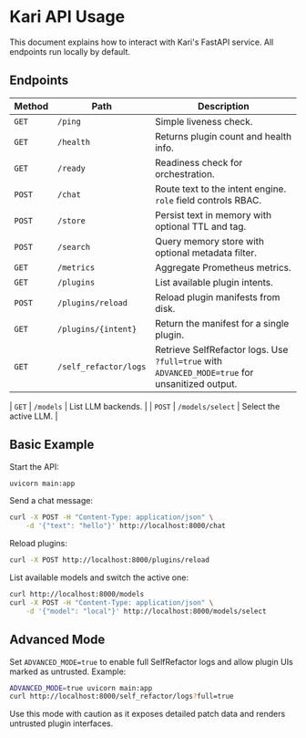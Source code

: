 # Kari API Usage

This document explains how to interact with Kari's FastAPI service. All endpoints run locally by default.

## Endpoints

| Method | Path | Description |
| ------ | ---- | ----------- |
| `GET`  | `/ping` | Simple liveness check. |
| `GET`  | `/health` | Returns plugin count and health info. |
| `GET`  | `/ready` | Readiness check for orchestration. |
| `POST` | `/chat` | Route text to the intent engine. `role` field controls RBAC. |
| `POST` | `/store` | Persist text in memory with optional TTL and tag. |
| `POST` | `/search` | Query memory store with optional metadata filter. |
| `GET`  | `/metrics` | Aggregate Prometheus metrics. |
| `GET`  | `/plugins` | List available plugin intents. |
| `POST` | `/plugins/reload` | Reload plugin manifests from disk. |
| `GET`  | `/plugins/{intent}` | Return the manifest for a single plugin. |
| `GET`  | `/self_refactor/logs` | Retrieve SelfRefactor logs. Use `?full=true` with `ADVANCED_MODE=true` for unsanitized output. |
 
| `GET`  | `/models` | List LLM backends. |
| `POST` | `/models/select` | Select the active LLM. |

## Basic Example

Start the API:

```bash
uvicorn main:app
```

Send a chat message:

```bash
curl -X POST -H "Content-Type: application/json" \
    -d '{"text": "hello"}' http://localhost:8000/chat
```

Reload plugins:

```bash
curl -X POST http://localhost:8000/plugins/reload
```

 
List available models and switch the active one:

```bash
curl http://localhost:8000/models
curl -X POST -H "Content-Type: application/json" \
    -d '{"model": "local"}' http://localhost:8000/models/select
```


## Advanced Mode

Set `ADVANCED_MODE=true` to enable full SelfRefactor logs and allow plugin UIs marked as untrusted. Example:

```bash
ADVANCED_MODE=true uvicorn main:app
curl http://localhost:8000/self_refactor/logs?full=true
```

Use this mode with caution as it exposes detailed patch data and renders untrusted plugin interfaces.
